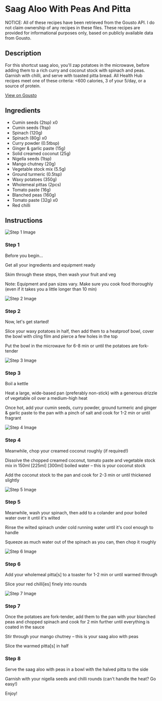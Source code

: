 # Saag Aloo With Peas And Pitta

NOTICE: All of these recipes have been retrieved from the Gousto API. I do not claim ownership of any recipes in these files. These recipes are provided for informational purposes only, based on publicly available data from Gousto.

## Description

For this shortcut saag aloo, you'll zap potatoes in the microwave, before adding them to a rich curry and coconut stock with spinach and peas. Garnish with chilli, and serve with toasted pitta bread. All Health Hub recipes meet one of these criteria: <600 calories, 3 of your 5/day, or a source of protein.

[View on Gousto](https://www.gousto.co.uk/recipes/cookbook/saag-aloo-with-peas)

## Ingredients

- Cumin seeds (2tsp) x0
- Cumin seeds (1tsp)
- Spinach (120g)
- Spinach (80g) x0
- Curry powder (0.5tbsp)
- Ginger & garlic paste (15g)
- Solid creamed coconut (25g)
- Nigella seeds (1tsp)
- Mango chutney (20g)
- Vegetable stock mix (5.5g)
- Ground turmeric (0.5tsp)
- Waxy potatoes (350g)
- Wholemeal pittas (2pcs)
- Tomato paste (16g)
- Blanched peas (160g)
- Tomato paste (32g) x0
- Red chilli

## Instructions

![Step 1 Image](https://production-media.gousto.co.uk/cms/recipe-step-image/Admin10mm-Step-1-1615371286897-x200.jpg)

### Step 1

Before you begin...

Get all your ingredients and equipment ready

Skim through these steps, then wash your fruit and veg

Note: Equipment and pan sizes vary. Make sure you cook food thoroughly (even if it takes you a little longer than 10 min)

![Step 2 Image](https://production-media.gousto.co.uk/cms/recipe-step-image/step-2-1589292757304-x200.jpg)

### Step 2

Now, let's get started!

Slice your waxy potatoes in half, then add them to a heatproof bowl, cover the bowl with cling film and pierce a few holes in the top

Put the bowl in the microwave for 6-8 min<span class="text-danger"> </span>or until the potatoes are fork-tender

![Step 3 Image](https://production-media.gousto.co.uk/cms/recipe-step-image/step-3-1589292763231-x200.jpg)

### Step 3

Boil a kettle

Heat a large, wide-based pan (preferably non-stick) with a generous drizzle of vegetable oil over a medium-high heat

Once hot, add your cumin seeds, curry powder, ground turmeric and ginger & garlic paste to the pan with a pinch of salt and cook for 1-2 min or until fragrant

![Step 4 Image](https://production-media.gousto.co.uk/cms/recipe-step-image/step-4-1589292769320-x200.jpg)

### Step 4

Meanwhile, chop your creamed coconut roughly (if required!)

Dissolve the chopped creamed coconut, tomato paste and vegetable stock mix in 150ml <span class="text-purple">[225ml] </span><span class="text-danger">[300ml] </span>boiled water – this is your coconut stock

Add the coconut stock to the pan and cook for 2-3 min or until thickened slightly

![Step 5 Image](https://production-media.gousto.co.uk/cms/recipe-step-image/Step-5-1589292777019-x200.jpg)

### Step 5

Meanwhile, wash your spinach, then add to a colander and pour boiled water over it until it's wilted

Rinse the wilted spinach under cold running water until it's cool enough to handle

Squeeze as much water out of the spinach as you can, then chop it roughly

![Step 6 Image](https://production-media.gousto.co.uk/cms/recipe-step-image/step-6-1589292782179-x200.jpg)

### Step 6

Add your wholemeal pitta[s] to a toaster for 1-2 min or until warmed through

Slice your red chilli[es] finely into rounds

![Step 7 Image](https://production-media.gousto.co.uk/cms/recipe-step-image/step-7-1589292786632-x200.jpg)

### Step 7

Once the potatoes are fork-tender, add them to the pan with your blanched peas and chopped spinach and cook for 2 min further until everything is coated in the sauce

Stir through your mango chutney – this is your saag aloo with peas

Slice the warmed pitta[s] in half

### Step 8

Serve the saag aloo with peas in a bowl with the halved pitta to the side

Garnish with your nigella seeds and chilli rounds (can't handle the heat? Go easy!)

Enjoy!

